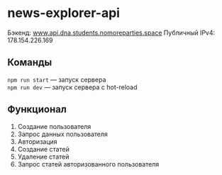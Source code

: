 # news-explorer-api

Бэкенд: www.api.dna.students.nomoreparties.space
Публичный IPv4: 178.154.226.169

## Команды 

`npm run start` — запуск сервера   
`npm run dev` — запуск сервера с hot-reload

## Функционал

1. Создание пользователя
2. Запрос данных пользователя
3. Авторизация
4. Создание статей
5. Удаление статей
6. Запрос статей авторизованного пользователя
